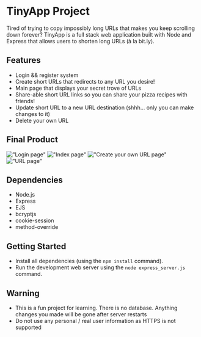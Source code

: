 # TinyApp Project

Tired of trying to copy impossibly long URLs that makes you keep scrolling down forever? TinyApp is a full stack web application built with Node and Express that allows users to shorten long URLs (à la bit.ly).

## Features
* Login && register system
* Create short URLs that redirects to any URL you desire!
* Main page that displays your secret trove of URLs
* Share-able short URL links so you can share your pizza recipes with friends!
* Update short URL to a new URL destination (shhh... only you can make changes to it)
* Delete your own URL


## Final Product

!["Login page"](https://i.postimg.cc/LstS09SH/Screenshot-2023-04-20-at-1-35-29-PM.png)
!["Index page"](https://i.postimg.cc/RFvBkkCw/Screenshot-2023-04-20-at-1-36-57-PM.png)
!["Create your own URL page"](https://i.postimg.cc/85wSNZs9/Screenshot-2023-04-20-at-1-37-14-PM.png)
!["URL page"](https://i.postimg.cc/3NRHR2vR/Screenshot-2023-04-20-at-1-37-04-PM.png)

## Dependencies

- Node.js
- Express
- EJS
- bcryptjs
- cookie-session
- method-override

## Getting Started

- Install all dependencies (using the `npm install` command).
- Run the development web server using the `node express_server.js` command.

## Warning
- This is a fun project for learning. There is no database. Anything changes you made will be gone after server restarts
- Do not use any personal / real user information as HTTPS is not supported